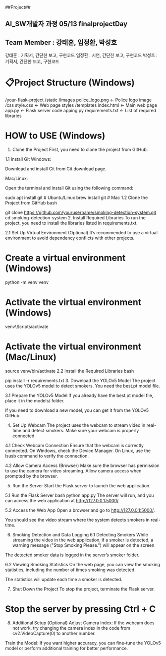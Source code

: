 ##Project##


## AI_SW개발자 과정 05/13 finalprojectDay ##

## Team Member : 강태훈, 임정환, 박성호 ##
강태훈 : 기획서, 간단한 보고, 구현코드
임정환 : 시연, 간단한 보고, 구현코드
박성호 : 기획서, 간단한 보고, 구현코드



# 📋Project Structure (Windows)

/your-flask-project
    /static
        /images
            police_logo.png   ← Police logo image
        /css
            style.css         ← Web page styles
    /templates
        index.html           ← Main web page
    app.py                    ← Flask server code
    apping.py
    requirements.txt          ← List of required libraries

# HOW to USE (Windows)
1. Clone the Project
First, you need to clone the project from GitHub.

1.1 Install Git
Windows:

Download and install Git from Git download page.

Mac/Linux:

Open the terminal and install Git using the following command:


sudo apt install git  # Ubuntu/Linux
brew install git      # Mac
1.2 Clone the Project from GitHub
bash

git clone https://github.com/yourusername/smoking-detection-system.git
cd smoking-detection-system
2. Install Required Libraries
To run the project, you need to install the libraries listed in requirements.txt.

2.1 Set Up Virtual Environment (Optional)
It’s recommended to use a virtual environment to avoid dependency conflicts with other projects.


# Create a virtual environment (Windows)
python -m venv venv

# Activate the virtual environment (Windows)
venv\Scripts\activate

# Activate the virtual environment (Mac/Linux)
source venv/bin/activate
2.2 Install the Required Libraries
bash

pip install -r requirements.txt
3. Download the YOLOv5 Model
The project uses the YOLOv5 model to detect smokers. You need the best.pt model file.

3.1 Prepare the YOLOv5 Model
If you already have the best.pt model file, place it in the models/ folder.

If you need to download a new model, you can get it from the YOLOv5 GitHub.

4. Set Up Webcam
The project uses the webcam to stream video in real-time and detect smokers. Make sure your webcam is properly connected.

4.1 Check Webcam Connection
Ensure that the webcam is correctly connected. On Windows, check the Device Manager. On Linux, use the lsusb command to verify the connection.

4.2 Allow Camera Access (Browser)
Make sure the browser has permission to use the camera for video streaming. Allow camera access when prompted by the browser.

5. Run the Server
Start the Flask server to launch the web application.

5.1 Run the Flask Server
bash
python app.py
The server will run, and you can access the web application at http://127.0.0.1:5000/.

5.2 Access the Web App
Open a browser and go to http://127.0.0.1:5000/.

You should see the video stream where the system detects smokers in real-time.

6. Smoking Detection and Data Logging
6.1 Detecting Smokers
While streaming the video in the web application, if a smoker is detected, a warning message ("Stop Smoking Please.") will appear on the screen.

The detected smoker data is logged in the server’s smoker folder.

6.2 Viewing Smoking Statistics
On the web page, you can view the smoking statistics, including the number of times smoking was detected.

The statistics will update each time a smoker is detected.

7. Shut Down the Project
To stop the project, terminate the Flask server.




# Stop the server by pressing Ctrl + C
8. Additional Setup (Optional)
Adjust Camera Index: If the webcam does not work, try changing the camera index in the code from cv2.VideoCapture(0) to another number.

Train the Model: If you want higher accuracy, you can fine-tune the YOLOv5 model or perform additional training for better performance.


